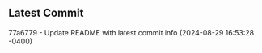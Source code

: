 
## Latest Commit
77a6779 - Update README with latest commit info (2024-08-29 16:53:28 -0400) <Yunxi-Zhou>
